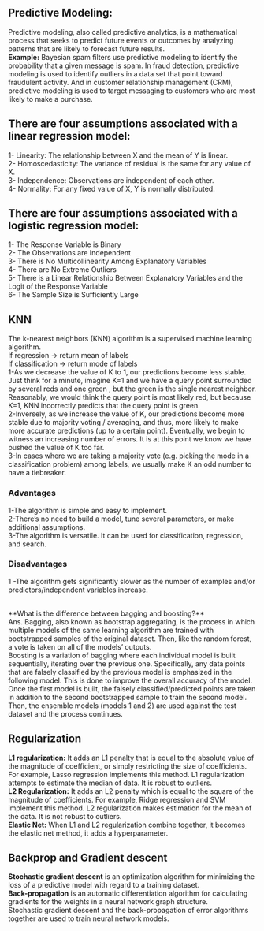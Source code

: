 ## Predictive Modeling:

Predictive modeling, also called predictive analytics, is a mathematical process that seeks to predict future events or outcomes by analyzing patterns that are likely
to forecast future results. 
<br>
**Example:**
Bayesian spam filters use predictive modeling to identify the probability that a given message is spam. In fraud detection, predictive modeling is used to identify
outliers in a data set that point toward fraudulent activity. And in customer relationship management (CRM), predictive modeling is used to target messaging to customers 
who are most likely to make a purchase.

## There are four assumptions associated with a linear regression model: 

1- Linearity: The relationship between X and the mean of Y is linear. <br>
2- Homoscedasticity: The variance of residual is the same for any value of X. <br>
3- Independence: Observations are independent of each other. <br>
4- Normality: For any fixed value of X, Y is normally distributed. 

##  There are four assumptions associated with a logistic regression model: 

1- The Response Variable is Binary <br>
2- The Observations are Independent <br>
3- There is No Multicollinearity Among Explanatory Variables <br>
4- There are No Extreme Outliers <br>
5- There is a Linear Relationship Between Explanatory Variables and the Logit of the Response Variable <br>
6- The Sample Size is Sufficiently Large 

## KNN
The k-nearest neighbors (KNN) algorithm is a supervised machine learning algorithm.
<br>
If regression -> return mean of labels 
<br>
If classification -> return mode of labels 
<br>
1-As we decrease the value of K to 1, our predictions become less stable. Just think for a minute, imagine K=1 and we have a query point surrounded by several reds and one green , but the green is the single nearest neighbor. Reasonably, we would think the query point is most likely red, but because K=1, KNN incorrectly predicts that the query point is green.
<br>
2-Inversely, as we increase the value of K, our predictions become more stable due to majority voting / averaging, and thus, more likely to make more accurate predictions (up to a certain point). Eventually, we begin to witness an increasing number of errors. It is at this point we know we have pushed the value of K too far.
<br>
3-In cases where we are taking a majority vote (e.g. picking the mode in a classification problem) among labels, we usually make K an odd number to have a tiebreaker.
### Advantages
1-The algorithm is simple and easy to implement.
<br>
2-There’s no need to build a model, tune several parameters, or make additional assumptions.
<br>
3-The algorithm is versatile. It can be used for classification, regression, and search.
### Disadvantages
1 -The algorithm gets significantly slower as the number of examples and/or predictors/independent variables increase. 

<br>
**What is the difference between bagging and boosting?** <br>
Ans. Bagging, also known as bootstrap aggregating, is the process in which multiple models of the same learning algorithm are trained with bootstrapped samples of the original dataset. Then, like the random forest, a vote is taken on all of the models’ outputs. <br>
Boosting is a variation of bagging where each individual model is built sequentially, iterating over the previous one. Specifically, any data points that are falsely classified by the previous model is emphasized in the following model. This is done to improve the overall accuracy of the model. Once the first model is built, the falsely classified/predicted points are taken in addition to the second bootstrapped sample to train the second model. Then, the ensemble models (models 1 and 2) are used against the test dataset and the process continues.
<br>

## Regularization
**L1 regularization:** It adds an L1 penalty that is equal to the absolute value of the magnitude of coefficient, or simply restricting the size of coefficients. For example, Lasso regression implements this method.  L1 regularization attempts to estimate the median of data. It is robust to outliers.
<br>
**L2 Regularization:** It adds an L2 penalty which is equal to the square of the magnitude of coefficients. For example, Ridge regression and SVM implement this method. L2 regularization makes estimation for the mean of the data. It is not robust to outliers.
<br>
**Elastic Net:** When L1 and L2 regularization combine together, it becomes the elastic net method, it adds a hyperparameter.

## Backprop and Gradient descent
**Stochastic gradient descent** is an optimization algorithm for minimizing the loss of a predictive model with regard to a training dataset. <br>
**Back-propagation** is an automatic differentiation algorithm for calculating gradients for the weights in a neural network graph structure. <br>
Stochastic gradient descent and the back-propagation of error algorithms together are used to train neural network models. <br>
